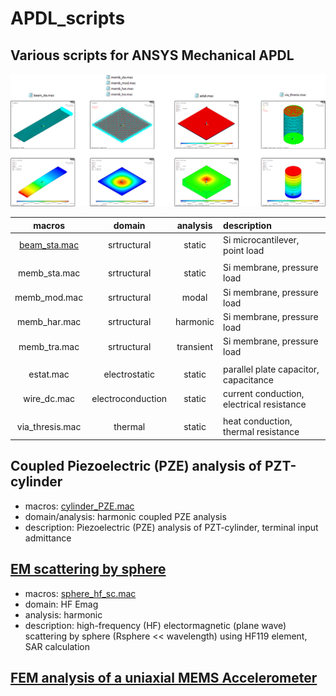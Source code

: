# APDL_scripts

## Various scripts for ANSYS Mechanical APDL

![models](https://github.com/Kolchuzhin/APDL_scripts/blob/master/models.png)



| macros          |    domain          |  analysis |  description                              |
|:---------------:|:------------------:|:---------:|:------------------------------------------|
| [beam_sta.mac](https://github.com/Kolchuzhin/APDL_scripts/blob/master/beam_sta.mac)    |  srtructural       | static    | Si microcantilever, point load            |
|                 |                    |           |                                           |
| memb_sta.mac    |  srtructural       | static    | Si membrane, pressure load                |
| memb_mod.mac    |  srtructural       | modal     | Si membrane, pressure load                |
| memb_har.mac    |  srtructural       | harmonic  | Si membrane, pressure load                |
| memb_tra.mac    |  srtructural       | transient | Si membrane, pressure load                |
|                 |                    |           |                                           |
| estat.mac       |  electrostatic     | static    | parallel plate capacitor, capacitance     |
| wire_dc.mac     |  electroconduction | static    | current conduction, electrical resistance |
|                 |                    |           |                                           |
| via_thresis.mac |  thermal           | static    | heat conduction, thermal resistance       |


## Coupled Piezoelectric (PZE) analysis of PZT-cylinder
+ macros: [cylinder_PZE.mac](https://github.com/Kolchuzhin/APDL_scripts/blob/master/cylinder_PZE.mac)
+ domain/analysis: harmonic coupled PZE analysis
+ description: Piezoelectric (PZE) analysis of PZT-cylinder, terminal input admittance

## [EM scattering by sphere](https://github.com/Kolchuzhin/dielectric_functions_for_plasmonics/tree/master/scattering_by_sphere)
+ macros: [sphere_hf_sc.mac](https://github.com/Kolchuzhin/dielectric_functions_for_plasmonics/blob/master/scattering_by_sphere/sphere_hf_sc.mac)
+ domain: HF Emag
+ analysis: harmonic 
+ description: high-frequency (HF) electormagnetic (plane wave) scattering by sphere (Rsphere << wavelength) using HF119 element, SAR calculation

## [FEM analysis of a uniaxial MEMS Accelerometer](https://github.com/Kolchuzhin/APDL_scripts/tree/master/accelerometer)

<!--
| macros          |    domain          |  analysis |  description                              |
|:---------------:|:------------------:|:---------:|:------------------------------------------|
| beam_sta.mac    |  srtructural       | static    | Si microcantilever, point load            |
|                 |                    |           |                                           |
| memb_sta.mac    |  srtructural       | static    | Si membrane, pressure load                |
| memb_mod.mac    |  srtructural       | modal     | Si membrane, pressure load                |
| memb_har.mac    |  srtructural       | harmonic  | Si membrane, pressure load                |
| memb_tra.mac    |  srtructural       | transient | Si membrane, pressure load                |
|                 |                    |           |                                           |
| estat.mac       |  electrostatic     | static    | parallel plate capacitor, capacitance     |
| wire_dc.mac     |  electroconduction | static    | current conduction, electrical resistance |
|                 |                    |           |                                           |
| via_thresis.mac |  thermal           | static    | heat conduction, thermal resistance       |
-->
